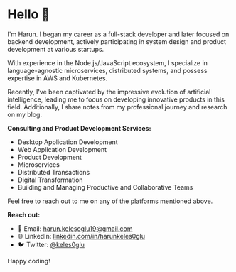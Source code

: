 # Hello 👋

I'm Harun. I began my career as a full-stack developer and later focused on backend development, actively participating in system design and product development at various startups.

With experience in the Node.js/JavaScript ecosystem, I specialize in language-agnostic microservices, distributed systems, and possess expertise in AWS and Kubernetes.

Recently, I've been captivated by the impressive evolution of artificial intelligence, leading me to focus on developing innovative products in this field. Additionally, I share notes from my professional journey and research on my blog.

**Consulting and Product Development Services:**
- Desktop Application Development
- Web Application Development
- Product Development
- Microservices
- Distributed Transactions
- Digital Transformation
- Building and Managing Productive and Collaborative Teams

Feel free to reach out to me on any of the platforms mentioned above.

**Reach out:**
- 📧 Email: [harun.kelesoglu19@gmail.com](mailto:harun.kelesoglu19@gmail.com)
- 🌐 LinkedIn: [linkedin.com/in/harunkeles0glu](https://www.linkedin.com/in/harunkeles0glu)
- 🐦 Twitter: [@keles0glu](https://twitter.com/keles0glu)

Happy coding!

